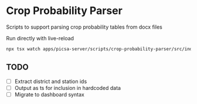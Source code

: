 # Crop Probability Parser

Scripts to support parsing crop probability tables from docx files

Run directly with live-reload

```sh
npx tsx watch apps/picsa-server/scripts/crop-probability-parser/src/index.ts
```

## TODO

- [ ] Extract district and station ids
- [ ] Output as ts for inclusion in hardcoded data
- [ ] Migrate to dashboard syntax
